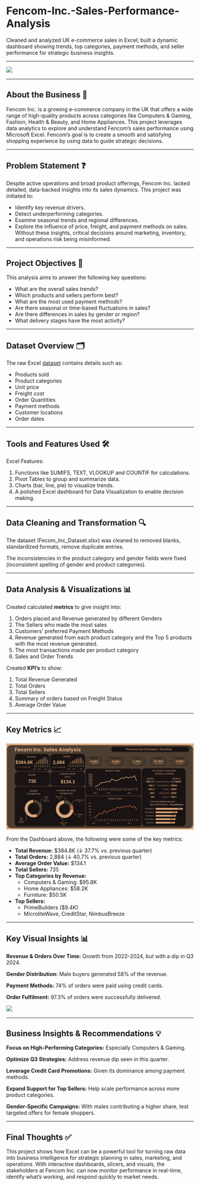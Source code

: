 # Fencom-Inc.-Sales-Performance-Analysis
Cleaned and analyzed UK e-commerce sales in Excel; built a dynamic dashboard showing trends, top categories, payment methods, and seller performance for strategic business insights.

---

![](furniture-shopping-center.jpg)

---

## About the Business 🏢

Fencom Inc. is a growing e-commerce company in the UK that offers a wide range of high-quality products across categories like Computers & Gaming, Fashion, Health & Beauty, and Home Appliances. This project leverages data analytics to explore and understand Fencom’s sales performance using Microsoft Excel. Fencom’s goal is to create a smooth and satisfying shopping experience by using data to guide strategic decisions.

---

## Problem Statement ❓

Despite active operations and broad product offerings, Fencom Inc. lacked detailed, data-backed insights into its sales dynamics. 
This project was initiated to:
- Identify key revenue drivers.
- Detect underperforming categories.
- Examine seasonal trends and regional differences.
- Explore the influence of price, freight, and payment methods on sales.
Without these insights, critical decisions around marketing, inventory, and operations risk being misinformed.

---

## Project Objectives 🎯

This analysis aims to answer the following key questions:
- What are the overall sales trends?
- Which products and sellers perform best?
- What are the most used payment methods?
- Are there seasonal or time-based fluctuations in sales?
- Are there differences in sales by gender or region?
- What delivery stages have the most activity?

---

## Dataset Overview 🗂️

The raw Excel [dataset](Fencom_Inc_Dataset.xlsx) contains details such as:
- Products sold
- Product categories
- Unit price
- Freight cost 
- Order Quantities 
- Payment methods
- Customer locations
- Order dates

---

## Tools and Features Used 🛠️

Excel Features:
1. Functions like SUMIFS, TEXT, VLOOKUP and COUNTIF for calculations.
2. Pivot Tables to group and summarize data.
3. Charts (bar, line, pie) to visualize trends.
4. A polished Excel dashboard for Data Visualization to enable decision making.

---

## Data Cleaning and Transformation 🔍

The dataset (Fecom_Inc_Dataset.xlsx) was cleaned to removed blanks, standardized formats, remove duplicate entries.

The inconsistencies in the product category and gender fields were fixed (inconsistent spelling of gender and product categories).

---

## Data Analysis & Visualizations 📊

Created calculated **metrics** to give insight into: 
1. Orders placed and Revenue generated by different Genders
2. The Sellers who made the most sales
3. Customers’ preferred Payment Methods
4. Revenue generated from each product category and the Top 5 products with the most revenue generated.
5. The most transactions made per product category
6. Sales and Order Trends

Created **KPI’s** to show:				
1. Total Revenue Generated
2. Total Orders
3. Total Sellers
4. Summary of orders based on Freight Status
5. Average Order Value

---

## Key Metrics 📈

![](Excel_Dashboard.png)

From the Dashboard above, the following were some of the key metrics:
- **Total Revenue:** $384.8K (↓ 37.7% vs. previous quarter)
- **Total Orders:** 2,884 (↓ 40.7% vs. previous quarter)
- **Average Order Value:** $134.1
- **Total Sellers:** 735
- **Top Categories by Revenue:**
  - Computers & Gaming: $95.8K
  - Home Appliances: $58.2K
  - Furniture: $50.5K
- **Top Sellers:**
  - PrimeBuilders ($9.4K)
  - MicroliteWave, CreditStar, NimbusBreeze

---

## Key Visual Insights 📊

**Revenue & Orders Over Time:** Growth from 2022–2024, but with a dip in Q3 2024.

**Gender Distribution:** Male buyers generated 58% of the revenue.

**Payment Methods:** 74% of orders were paid using credit cards.

**Order Fulfilment:** 97.3% of orders were successfully delivered.

![](home-appliance.jpg)

---

## Business Insights & Recommendations 💡

**Focus on High-Performing Categories:** Especially Computers & Gaming.

**Optimize Q3 Strategies:** Address revenue dip seen in this quarter.

**Leverage Credit Card Promotions:** Given its dominance among payment methods.

**Expand Support for Top Sellers:** Help scale performance across more product categories.

**Gender-Specific Campaigns:** With males contributing a higher share, test targeted offers for female shoppers.

---

## Final Thoughts ✅

This project shows how Excel can be a powerful tool for turning raw data into business intelligence for strategic planning in sales, marketing, and operations. 
With interactive dashboards, slicers, and visuals, the stakeholders at Fencom Inc. can now monitor performance in real-time, identify what’s working, and respond quickly to market needs.


